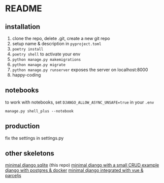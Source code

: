 # README

## installation

1. clone the repo, delete .git, create a new git repo
2. setup name & description in `pyproject.toml`
3. `poetry install`
4. `poetry shell` to activate your env
5. `python manage.py makemigrations`
6. `python manage.py migrate`
7. `python manage.py runserver` exposes the server on localhost:8000
8. happy-coding

## notebooks

to work with notebooks, set `DJANGO_ALLOW_ASYNC_UNSAFE=true` in your `.env`

    manage.py shell_plus --notebook

## production

fix the settings in settings.py

## other skeletons

[minimal django sqlite](https://github.com/oryon-dominik/skeleton-django-sqlite-minimal) (this repo)
[minimal django with a small CRUD example](https://github.com/oryon-dominik/skeleton-django-sqlite-crud)
[django with postgres & docker](https://github.com/oryon-dominik/skeleton-django-postgres-docker)
[minimal django integrated with vue & parceljs](https://github.com/oryon-dominik/skeleton-django-vue-parceljs)
